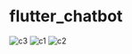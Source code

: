 # flutter_chatbot


![c3](https://github.com/user-attachments/assets/74ef50f4-5b11-492e-9bd1-d83e9a5ec4d5)
![c1](https://github.com/user-attachments/assets/38205d8a-bcd9-4822-9543-fc4464b7d8fc)
![c2](https://github.com/user-attachments/assets/6e8b958f-7777-481f-b6ac-fb071924b5b3)

